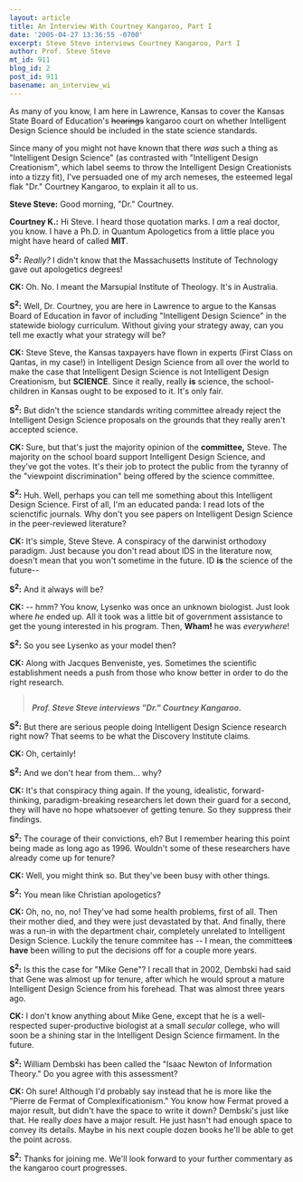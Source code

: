 ```yaml
---
layout: article
title: An Interview With Courtney Kangaroo, Part I
date: '2005-04-27 13:36:55 -0700'
excerpt: Steve Steve interviews Courtney Kangaroo, Part I
author: Prof. Steve Steve
mt_id: 911
blog_id: 2
post_id: 911
basename: an_interview_wi
---
```

As many of you know, I am here in Lawrence, Kansas to cover the Kansas State Board of Education's ~~hearings~~ kangaroo court on whether Intelligent Design Science should be included in the state science standards.

Since many of you might not have known that there _was_ such a thing as "Intelligent Design Science" (as contrasted with "Intelligent Design Creationism", which label seems to throw the Intelligent Design Creationists into a tizzy fit), I've persuaded one of my arch nemeses, the esteemed legal flak "Dr." Courtney Kangaroo, to explain it all to us.

**Steve Steve:** Good morning, "Dr." Courtney.

**Courtney K.:** Hi Steve. I heard those quotation marks. I _am_ a real doctor, you know. I have a Ph.D. in Quantum Apologetics from a little place you might have heard of called **MIT**.

**S<sup>2</sup>:** _Really?_ I didn't know that the Massachusetts Institute of Technology gave out apologetics degrees!

**CK:** Oh. No. I meant the Marsupial Institute of Theology. It's in Australia.

**S<sup>2</sup>:** Well, Dr. Courtney, you are here in Lawrence to argue to the Kansas Board of Education in favor of including "Intelligent Design Science" in the statewide biology curriculum. Without giving your strategy away, can you tell me exactly what your strategy will be?

**CK:** Steve Steve, the Kansas taxpayers have flown in experts (First Class on Qantas, in my case!) in Intelligent Design Science from all over the world to make the case that Intelligent Design Science is not Intelligent Design Creationism, but **SCIENCE**. Since it really, really **is** science, the school-children in Kansas ought to be exposed to it. It's only fair.

**S<sup>2</sup>:** But didn't the science standards writing committee already reject the Intelligent Design Science proposals on the grounds that they really aren't accepted science.

**CK:** Sure, but that's just the majority opinion of the **committee,** Steve.  The majority on the school board support Intelligent Design Science, and they've got the votes.  It's their job to protect the public from the tyranny of the "viewpoint discrimination" being offered by the science committee.

**S<sup>2</sup>:** Huh. Well, perhaps you can tell me something about this Intelligent Design Science. First of all, I'm an educated panda: I read lots of the scienctific journals. Why don't you see papers on Intelligent Design Science in the peer-reviewed literature?

**CK:** It's simple, Steve Steve. A conspiracy of the darwinist orthodoxy paradigm. Just because you don't read about IDS in the literature now, doesn't mean that you won't sometime in the future. ID **is** the science of the future--

**S<sup>2</sup>:** And it always will be?

**CK:** -- hmm? You know, Lysenko was once an unknown biologist. Just look where _he_ ended up. All it took was a little bit of government assistance to get the young interested in his program. Then, **Wham!** he was _everywhere_!

**S<sup>2</sup>:** So you see Lysenko as your model then?

**CK:** Along with Jacques Benveniste, yes. Sometimes the scientific establishment needs a push from those who know better in order to do the right research.

> <img src="http://www.pandasthumb.org/archives/stevesteve/kansas/interview_500.jpg" alt="" />
> 
> **_Prof. Steve Steve interviews "Dr." Courtney Kangaroo._**

**S<sup>2</sup>:** But there are serious people doing Intelligent Design Science research right now? That seems to be what the Discovery Institute claims.

**CK:** Oh, certainly!

**S<sup>2</sup>:** And we don't hear from them... why?

**CK:** It's that conspiracy thing again. If the young, idealistic, forward-thinking, paradigm-breaking researchers let down their guard for a second, they will have no hope whatsoever of getting tenure. So they suppress their findings.

**S<sup>2</sup>:** The courage of their convictions, eh? But I remember hearing this point being made as long ago as 1996. Wouldn't some of these researchers have already come up for tenure?

**CK:** Well, you might think so. But they've been busy with other things.

**S<sup>2</sup>:** You mean like Christian apologetics?

**CK:** Oh, no, no, no! They've had some health problems, first of all. Then their mother died, and they were just devastated by that. And finally, there was a run-in with the department chair, completely unrelated to Intelligent Design Science. Luckily the tenure commitee has -- I mean, the committee**s have** been willing to put the decisions off for a couple more years.

**S<sup>2</sup>:** Is this the case for "Mike Gene"? I recall that in 2002, Dembski had said that Gene was almost up for tenure, after which he would sprout a mature Intelligent Design Science from his forehead. That was almost three years ago.

**CK:** I don't know anything about Mike Gene, except that he is a well-respected super-productive biologist at a small _secular_ college, who will soon be a shining star in the Intelligent Design Science firmament. In the future.

**S<sup>2</sup>:** William Dembski has been called the "Isaac Newton of Information Theory." Do you agree with this assessment?

**CK:** Oh sure! Although I'd probably say instead that he is more like the "Pierre de Fermat of Complexificationism." You know how Fermat proved a major result, but didn't have the space to write it down? Dembski's just like that. He really _does_ have a major result. He just hasn't had enough space to convey its details. Maybe in his next couple dozen books he'll be able to get the point across.

**S<sup>2</sup>:** Thanks for joining me. We'll look forward to your further commentary as the kangaroo court progresses.
